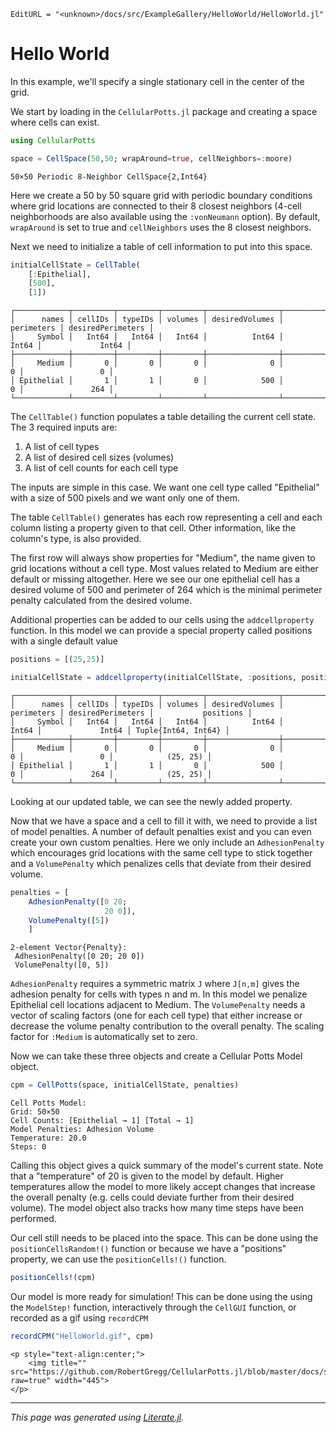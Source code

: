 ```@meta
EditURL = "<unknown>/docs/src/ExampleGallery/HelloWorld/HelloWorld.jl"
```

# Hello World

In this example, we'll specify a single stationary cell in the center of the grid.

We start by loading in the `CellularPotts.jl` package and creating a space where cells can exist.

````julia
using CellularPotts

space = CellSpace(50,50; wrapAround=true, cellNeighbors=:moore)
````

````
50×50 Periodic 8-Neighbor CellSpace{2,Int64}
````

Here we create a 50 by 50 square grid with periodic boundary conditions where grid locations are connected to their 8 closest neighbors (4-cell neighborhoods are also available using the `:vonNeumann` option). By default, `wrapAround` is set to true and `cellNeighbors` uses the 8 closest neighbors.

Next we need to initialize a table of cell information to put into this space.

````julia
initialCellState = CellTable(
    [:Epithelial],
    [500],
    [1])
````

````
┌────────────┬─────────┬─────────┬─────────┬────────────────┬────────────┬───────────────────┐
│      names │ cellIDs │ typeIDs │ volumes │ desiredVolumes │ perimeters │ desiredPerimeters │
│     Symbol │   Int64 │   Int64 │   Int64 │          Int64 │      Int64 │             Int64 │
├────────────┼─────────┼─────────┼─────────┼────────────────┼────────────┼───────────────────┤
│     Medium │       0 │       0 │       0 │              0 │          0 │                 0 │
│ Epithelial │       1 │       1 │       0 │            500 │          0 │               264 │
└────────────┴─────────┴─────────┴─────────┴────────────────┴────────────┴───────────────────┘

````

The `CellTable()` function populates a table detailing the current cell state. The 3 required inputs are:

1. A list of cell types
2. A list of desired cell sizes (volumes)
3. A list of cell counts for each cell type

The inputs are simple in this case. We want one cell type called "Epithelial" with a size of 500 pixels and we want only one of them.

The table `CellTable()` generates has each row representing a cell and each column listing a property given to that cell. Other information, like the column's type, is also provided.

The first row will always show properties for "Medium", the name given to grid locations without a cell type. Most values related to Medium are either default or missing altogether. Here we see our one epithelial cell has a desired volume of 500 and perimeter of 264 which is the minimal perimeter penalty calculated from the desired volume.

Additional properties can be added to our cells using the `addcellproperty` function. In this model we can provide a special property called positions with a single default value

````julia
positions = [(25,25)]

initialCellState = addcellproperty(initialCellState, :positions, positions)
````

````
┌────────────┬─────────┬─────────┬─────────┬────────────────┬────────────┬───────────────────┬─────────────────────┐
│      names │ cellIDs │ typeIDs │ volumes │ desiredVolumes │ perimeters │ desiredPerimeters │           positions │
│     Symbol │   Int64 │   Int64 │   Int64 │          Int64 │      Int64 │             Int64 │ Tuple{Int64, Int64} │
├────────────┼─────────┼─────────┼─────────┼────────────────┼────────────┼───────────────────┼─────────────────────┤
│     Medium │       0 │       0 │       0 │              0 │          0 │                 0 │            (25, 25) │
│ Epithelial │       1 │       1 │       0 │            500 │          0 │               264 │            (25, 25) │
└────────────┴─────────┴─────────┴─────────┴────────────────┴────────────┴───────────────────┴─────────────────────┘

````

Looking at our updated table, we can see the newly added property.

Now that we have a space and a cell to fill it with, we need to provide a list of model penalties. A number of default penalties exist and you can even create your own custom penalties. Here we only include an `AdhesionPenalty` which encourages grid locations with the same cell type to stick together and a `VolumePenalty` which penalizes cells that deviate from their desired volume.

````julia
penalties = [
    AdhesionPenalty([0 20;
                     20 0]),
    VolumePenalty([5])
    ]
````

````
2-element Vector{Penalty}:
 AdhesionPenalty([0 20; 20 0])
 VolumePenalty([0, 5])
````

`AdhesionPenalty` requires a symmetric matrix `J` where `J[n,m]` gives the adhesion penalty for cells with types n and m. In this model we penalize Epithelial cell locations adjacent to Medium. The `VolumePenalty` needs a vector of scaling factors (one for each cell type) that either increase or decrease the volume penalty contribution to the overall penalty. The scaling factor for `:Medium` is automatically set to zero.

Now we can take these three objects and create a Cellular Potts Model object.

````julia
cpm = CellPotts(space, initialCellState, penalties)
````

````
Cell Potts Model:
Grid: 50×50
Cell Counts: [Epithelial → 1] [Total → 1]
Model Penalties: Adhesion Volume
Temperature: 20.0
Steps: 0
````

Calling this object gives a quick summary of the model's current state. Note that a "temperature" of 20 is given to the model by default. Higher temperatures allow the model to more likely accept changes that increase the overall penalty (e.g. cells could deviate further from their desired volume). The model object also tracks how many time steps have been performed.

Our cell still needs to be placed into the space. This can be done using the `positionCellsRandom!()` function or because we have a "positions" property, we can use the `positionCells!()` function.

````julia
positionCells!(cpm)
````

Our model is more ready for simulation! This can be done using the using the `ModelStep!` function, interactively through the `CellGUI` function, or recorded as a gif using `recordCPM`

````julia
recordCPM("HelloWorld.gif", cpm)
````

```@raw html
<p style="text-align:center;">
    <img title="" src="https://github.com/RobertGregg/CellularPotts.jl/blob/master/docs/src/ExampleGallery/HelloWorld/HelloWorld.gif?raw=true" width="445">
</p>
```


---

*This page was generated using [Literate.jl](https://github.com/fredrikekre/Literate.jl).*

